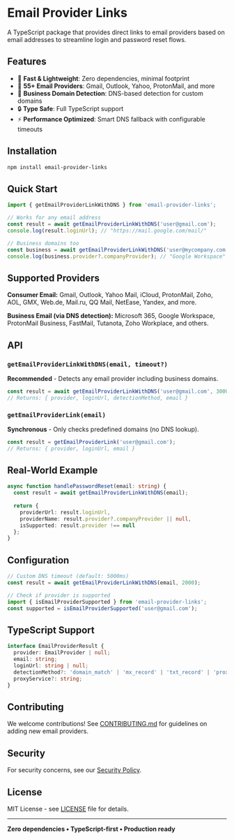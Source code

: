 # Email Provider Links

A TypeScript package that provides direct links to email providers based on email addresses to streamline login and password reset flows.

## Features

- 🚀 **Fast & Lightweight**: Zero dependencies, minimal footprint
- 📧 **55+ Email Providers**: Gmail, Outlook, Yahoo, ProtonMail, and more
- 🏢 **Business Domain Detection**: DNS-based detection for custom domains
- 🔒 **Type Safe**: Full TypeScript support
- ⚡ **Performance Optimized**: Smart DNS fallback with configurable timeouts

## Installation

```bash
npm install email-provider-links
```

## Quick Start

```typescript
import { getEmailProviderLinkWithDNS } from 'email-provider-links';

// Works for any email address
const result = await getEmailProviderLinkWithDNS('user@gmail.com');
console.log(result.loginUrl); // "https://mail.google.com/mail/"

// Business domains too
const business = await getEmailProviderLinkWithDNS('user@mycompany.com');
console.log(business.provider?.companyProvider); // "Google Workspace" (if detected)
```

## Supported Providers

**Consumer Email:**
Gmail, Outlook, Yahoo Mail, iCloud, ProtonMail, Zoho, AOL, GMX, Web.de, Mail.ru, QQ Mail, NetEase, Yandex, and more.

**Business Email (via DNS detection):**
Microsoft 365, Google Workspace, ProtonMail Business, FastMail, Tutanota, Zoho Workplace, and others.

## API

### `getEmailProviderLinkWithDNS(email, timeout?)`
**Recommended** - Detects any email provider including business domains.

```typescript
const result = await getEmailProviderLinkWithDNS('user@gmail.com', 3000);
// Returns: { provider, loginUrl, detectionMethod, email }
```

### `getEmailProviderLink(email)`
**Synchronous** - Only checks predefined domains (no DNS lookup).

```typescript
const result = getEmailProviderLink('user@gmail.com');
// Returns: { provider, loginUrl, email }
```

## Real-World Example

```typescript
async function handlePasswordReset(email: string) {
  const result = await getEmailProviderLinkWithDNS(email);
  
  return {
    providerUrl: result.loginUrl,
    providerName: result.provider?.companyProvider || null,
    isSupported: result.provider !== null
  };
}
```

## Configuration

```typescript
// Custom DNS timeout (default: 5000ms)
const result = await getEmailProviderLinkWithDNS(email, 2000);

// Check if provider is supported
import { isEmailProviderSupported } from 'email-provider-links';
const supported = isEmailProviderSupported('user@gmail.com');
```

## TypeScript Support

```typescript
interface EmailProviderResult {
  provider: EmailProvider | null;
  email: string;
  loginUrl: string | null;
  detectionMethod?: 'domain_match' | 'mx_record' | 'txt_record' | 'proxy_detected';
  proxyService?: string;
}
```

## Contributing

We welcome contributions! See [CONTRIBUTING.md](CONTRIBUTING.md) for guidelines on adding new email providers.

## Security

For security concerns, see our [Security Policy](SECURITY.md).

## License

MIT License - see [LICENSE](LICENSE) file for details.

---

**Zero dependencies • TypeScript-first • Production ready**

